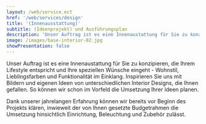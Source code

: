 ```yaml
---
layout: /web/service.ect
href: '/web/services/design'
title: '(Innenausstattung)'
subtitle: (Ideenprojekt) und Ausführungsplan
description: 'Unser Auftrag ist es eine Innenaustattung für Sie zu konzipieren, die Ihrem Lifestyle entspricht und Ihre speziellen Wünsche eingeht  - Wohnstil, Lieblingsfarben und Funktionalität im Einklang.'
image: /images/base-interior-02.jpg
showPresentation: false
---
```

Unser Auftrag ist es eine Innenaustattung für Sie zu konzipieren, die Ihrem Lifestyle entspricht und Ihre speziellen Wünsche eingeht  - Wohnstil, Lieblingsfarben und Funktionalität im Einklang.
Inspirieren Sie uns mit Bildern und eigenen Ideen von  unterschiedlichen Interior Designs, die Ihnen gefallen. So können wir schon im Vorfeld die Umsetzung Ihrer Ideen planen.

Dank unserer jahrelangen Erfahrung können wir bereits vor Beginn des Projekts klären, inwieweit der von Ihnen gesetzte Budgetrahmen die Umsetzung hinsichtlich Einrichtung, Beleuchtung und Zubehör zulässt.
